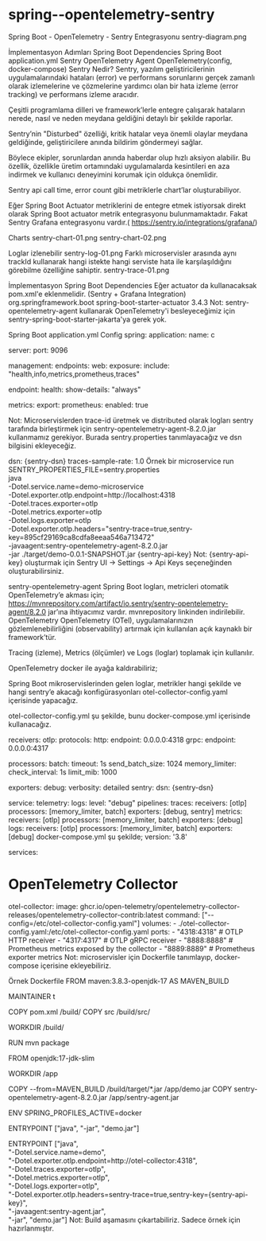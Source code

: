 # spring--opentelemetry-sentry

Spring Boot - OpenTelemetry - Sentry Entegrasyonu
sentry-diagram.png

İmplementasyon Adımları
Spring Boot Dependencies
Spring Boot application.yml
Sentry OpenTelemetry Agent
OpenTelemetry(config, docker-compose)
Sentry Nedir?
Sentry, yazılım geliştiricilerinin uygulamalarındaki hataları (error) ve performans sorunlarını gerçek zamanlı olarak izlemelerine ve çözmelerine yardımcı olan bir hata izleme (error tracking) ve performans izleme aracıdır.

Çeşitli programlama dilleri ve framework’lerle entegre çalışarak hataların nerede, nasıl ve neden meydana geldiğini detaylı bir şekilde raporlar.

Sentry’nin "Disturbed" özelliği, kritik hatalar veya önemli olaylar meydana geldiğinde, geliştiricilere anında bildirim göndermeyi sağlar.

Böylece ekipler, sorunlardan anında haberdar olup hızlı aksiyon alabilir. Bu özellik, özellikle üretim ortamındaki uygulamalarda kesintileri en aza indirmek ve kullanıcı deneyimini korumak için oldukça önemlidir.

Sentry api call time, error count gibi metriklerle chart’lar oluşturabiliyor.

Eğer Spring Boot Actuator metriklerini de entegre etmek istiyorsak direkt olarak Spring Boot actuator metrik entegrasyonu bulunmamaktadır. Fakat Sentry Grafana entegrasyonu vardır.( https://sentry.io/integrations/grafana/)

Charts
sentry-chart-01.png sentry-chart-02.png

Loglar izlenebilir
sentry-log-01.png
Farklı microservisler arasında aynı trackId kullanarak hangi istekte hangi serviste hata ile karşılaşıldığını görebilme özelliğine sahiptir.
sentry-trace-01.png

İmplementasyon
Spring Boot Dependencies
Eğer actuator da kullanacaksak pom.xml'e eklenmelidir. (Sentry + Grafana Integration)
<dependency>
	<groupId>org.springframework.boot</groupId>
	<artifactId>spring-boot-starter-actuator</artifactId>
	<version>3.4.3</version>
</dependency>
Not: sentry-opentelemetry-agent kullanarak OpenTelemetry'i besleyeceğimiz için sentry-spring-boot-starter-jakarta'ya gerek yok.

Spring Boot application.yml Config
spring:
  application:
    name: c

server:
  port: 9096

management:
  endpoints:
    web:
      exposure:
        include: "health,info,metrics,prometheus,traces"

  endpoint:
    health:
      show-details: "always"

  metrics:
    export:
      prometheus:
        enabled: true

Not: Microservislerden trace-id üretmek ve distributed olarak logları sentry tarafında birleştirmek için sentry-opentelemetry-agent-8.2.0.jar kullanmamız gerekiyor. Burada sentry.properties tanımlayacağız ve dsn bilgisini ekleyeceğiz.

dsn: {sentry-dsn}
traces-sample-rate: 1.0 
Örnek bir microservice run
SENTRY_PROPERTIES_FILE=sentry.properties \
java \
  -Dotel.service.name=demo-microservice \
  -Dotel.exporter.otlp.endpoint=http://localhost:4318 \
  -Dotel.traces.exporter=otlp \
  -Dotel.metrics.exporter=otlp \
  -Dotel.logs.exporter=otlp \
  -Dotel.exporter.otlp.headers="sentry-trace=true,sentry-key=895cf29169ca8cdfa8eeaa546a713472" \
  -javaagent:sentry-opentelemetry-agent-8.2.0.jar \
  -jar ./target/demo-0.0.1-SNAPSHOT.jar
{sentry-api-key}
Not: {sentry-api-key} oluşturmak için Sentry UI -> Settings -> Api Keys seçeneğinden oluşturabilirsiniz.

sentry-opentelemetry-agent
Spring Boot logları, metricleri otomatik OpenTelemetry’e akması için;
https://mvnrepository.com/artifact/io.sentry/sentry-opentelemetry-agent/8.2.0 jar’ına ihtiyacımız vardır.
mvnrepository linkinden indirilebilir.
OpenTelemetry
OpenTelemetry (OTel), uygulamalarınızın gözlemlenebilirliğini (observability) artırmak için kullanılan açık kaynaklı bir framework’tür.

Tracing (izleme), Metrics (ölçümler) ve Logs (loglar) toplamak için kullanılır.

OpenTelemetry docker ile ayağa kaldırabiliriz;

Spring Boot mikroservislerinden gelen loglar, metrikler hangi şekilde ve hangi sentry’e akacağı konfigürasyonları otel-collector-config.yaml içerisinde yapacağız.

otel-collector-config.yml şu şekilde, bunu docker-compose.yml içerisinde kullanacağız.

receivers:
  otlp:
    protocols:
      http:
        endpoint: 0.0.0.0:4318
      grpc:
        endpoint: 0.0.0.0:4317

processors:
  batch:
    timeout: 1s
    send_batch_size: 1024
  memory_limiter:
    check_interval: 1s
    limit_mib: 1000

exporters:
  debug:
    verbosity: detailed
  sentry:
    dsn: {sentry-dsn}

service:
  telemetry:
    logs:
      level: "debug"
  pipelines:
    traces:
      receivers: [otlp]
      processors: [memory_limiter, batch]
      exporters: [debug, sentry]
    metrics:
      receivers: [otlp]
      processors: [memory_limiter, batch]
      exporters: [debug]
    logs:
      receivers: [otlp]
      processors: [memory_limiter, batch]
      exporters: [debug]
docker-compose.yml şu şekilde;
version: '3.8'

services:
  # OpenTelemetry Collector
  otel-collector:
    image: ghcr.io/open-telemetry/opentelemetry-collector-releases/opentelemetry-collector-contrib:latest
    command: ["--config=/etc/otel-collector-config.yaml"]
    volumes:
      - ./otel-collector-config.yaml:/etc/otel-collector-config.yaml
    ports:
      - "4318:4318"   # OTLP HTTP receiver
      - "4317:4317"   # OTLP gRPC receiver
      - "8888:8888"   # Prometheus metrics exposed by the collector
      - "8889:8889"   # Prometheus exporter metrics
Not: microservisler için Dockerfile tanımlayıp, docker-compose içerisine ekleyebiliriz.

Örnek Dockerfile
FROM maven:3.8.3-openjdk-17 AS MAVEN_BUILD

MAINTAINER t

COPY pom.xml /build/
COPY src /build/src/

WORKDIR /build/

RUN mvn package

FROM openjdk:17-jdk-slim

WORKDIR /app

COPY --from=MAVEN_BUILD /build/target/*.jar /app/demo.jar
COPY sentry-opentelemetry-agent-8.2.0.jar /app/sentry-agent.jar

ENV SPRING_PROFILES_ACTIVE=docker

ENTRYPOINT ["java", "-jar", "demo.jar"]

ENTRYPOINT ["java", \
"-Dotel.service.name=demo", \
"-Dotel.exporter.otlp.endpoint=http://otel-collector:4318", \
"-Dotel.traces.exporter=otlp", \
"-Dotel.metrics.exporter=otlp", \
"-Dotel.logs.exporter=otlp", \
"-Dotel.exporter.otlp.headers=sentry-trace=true,sentry-key={sentry-api-key}", \
"-javaagent:sentry-agent.jar", \
"-jar", "demo.jar"]
Not: Build aşamasını çıkartabiliriz. Sadece örnek için hazırlanmıştır.